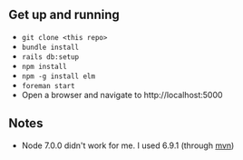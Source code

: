 
## Get up and running

* `git clone <this repo>`
* `bundle install`
* `rails db:setup`
* `npm install`
* `npm -g install elm`
* `foreman start`
*  Open a browser and navigate to http://localhost:5000

## Notes

* Node 7.0.0 didn't work for me. I used 6.9.1 (through
  [mvn](https://github.com/creationix/nvm))
